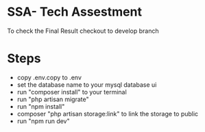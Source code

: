 # SSA- Tech Assestment
To check the Final Result checkout to develop branch

# Steps
* copy .env.copy to .env
* set the database name to your mysql database ui
* run "composer install" to your terminal
* run "php artisan migrate"
* run "npm install"
* composer "php artisan storage:link" to link the storage to public
* run "npm run dev"

